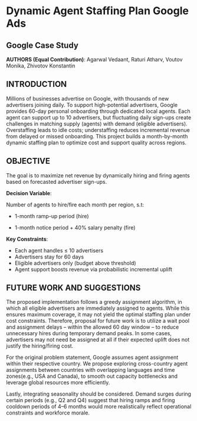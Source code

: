# Dynamic Agent Staffing Plan Google Ads


## Google Case Study
**AUTHORS (Equal Contribution)**: Agarwal Vedaant, Raturi Atharv, Voutov Monika, Zhivotov Konstantin

## INTRODUCTION

Millions of businesses advertise on Google, with thousands of new advertisers joining daily. To support high-potential advertisers, Google provides 60-day personal onboarding through dedicated local agents. Each agent can support up to 10 advertisers, but fluctuating daily sign-ups create challenges in matching supply (agents) with demand (eligible advertisers). Overstaffing leads to idle costs; understaffing reduces incremental revenue from delayed or missed onboarding. This project builds a month-by-month dynamic staffing plan to optimize cost and support quality across regions.

## OBJECTIVE

The goal is to maximize net revenue by dynamically hiring and firing agents based on forecasted advertiser sign-ups.

**Decision Variable**: 

Number of agents to hire/fire each month per region, s.t:

* 1-month ramp-up period (hire)

* 1-month notice period + 40% salary penalty (fire)

**Key Constraints**:

* Each agent handles ≤ 10 advertisers
* Advertisers stay for 60 days
* Eligible advertisers only (budget above threshold)
* Agent support boosts revenue via probabilistic incremental uplift

## FUTURE WORK AND SUGGESTIONS

The proposed implementation follows a greedy assignment algorithm, in which all eligible advertisers are immediately assigned to agents. While this ensures maximum coverage, it may not yield the optimal staffing plan under cost constraints. Therefore, proposal for future work is to utilize a wait pool and assignment delays – within the allowed 60 day window – to reduce unnecessary hires during temporary demand peaks. In some cases, advertisers may not need be assigned at all if their expected uplift does not justify the hiring/firing cost.

For the original problem statement, Google assumes agent assignment within their respective country. We propose exploring cross-country agent assignments between countries with overlapping languages and time zones(e.g., USA and Canada), to smooth out capacity bottlenecks and leverage global resources more efficiently.

Lastly, integrating seasonality should be considered. Demand surges during certain periods (e.g., Q2 and Q4) suggest that hiring ramps and firing cooldown periods of 4–6 months would more realistically reflect operational constraints and workforce morale.

